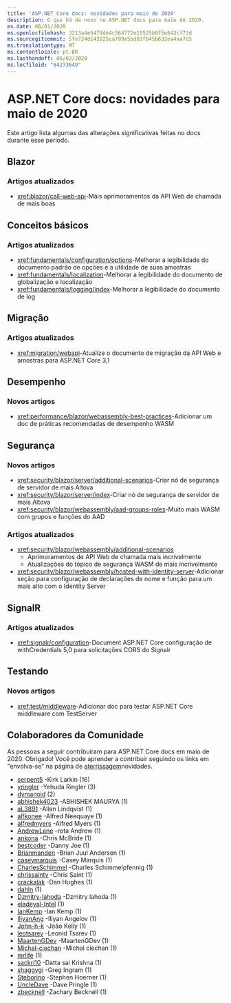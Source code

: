 ```yaml
---
title: 'ASP.NET Core docs: novidades para maio de 2020'
description: O que há de novo no ASP.NET docs para maio de 2020.
ms.date: 06/01/2020
ms.openlocfilehash: 3213a4e5479de4c564772e19525b0f5e643cf73d
ms.sourcegitcommit: 5fe724d143825ca799e5bd03fb45b632ea4aa7d5
ms.translationtype: MT
ms.contentlocale: pt-BR
ms.lasthandoff: 06/02/2020
ms.locfileid: "84273649"
---
```

# <a name="aspnet-core-docs-whats-new-for-may-2020"></a>ASP.NET Core docs: novidades para maio de 2020

Este artigo lista algumas das alterações significativas feitas no docs durante esse período.

## <a name="blazor"></a>Blazor

### <a name="updated-articles"></a>Artigos atualizados

- <xref:blazor/call-web-api>-Mais aprimoramentos da API Web de chamada de mais boas

## <a name="fundamentals"></a>Conceitos básicos

### <a name="updated-articles"></a>Artigos atualizados

- <xref:fundamentals/configuration/options>-Melhorar a legibilidade do documento padrão de opções e a utilidade de suas amostras
- <xref:fundamentals/localization>-Melhorar a legibilidade do documento de globalização e localização
- <xref:fundamentals/logging/index>-Melhorar a legibilidade do documento de log

## <a name="migration"></a>Migração

### <a name="updated-articles"></a>Artigos atualizados

- <xref:migration/webapi>-Atualize o documento de migração da API Web e amostras para ASP.NET Core 3,1

## <a name="performance"></a>Desempenho

### <a name="new-articles"></a>Novos artigos

- <xref:performance/blazor/webassembly-best-practices>-Adicionar um doc de práticas recomendadas de desempenho WASM

## <a name="security"></a>Segurança

### <a name="new-articles"></a>Novos artigos

- <xref:security/blazor/server/additional-scenarios>-Criar nó de segurança de servidor de mais Altova
- <xref:security/blazor/server/index>-Criar nó de segurança de servidor de mais Altova
- <xref:security/blazor/webassembly/aad-groups-roles>-Muito mais WASM com grupos e funções do AAD

### <a name="updated-articles"></a>Artigos atualizados

- <xref:security/blazor/webassembly/additional-scenarios>
  - Aprimoramentos de API Web de chamada mais incrivelmente
  - Atualizações do tópico de segurança WASM de mais incrivelmente
- <xref:security/blazor/webassembly/hosted-with-identity-server>-Adicionar seção para configuração de declarações de nome e função para um mais alto com o Identity Server

## <a name="signalr"></a>SignalR

### <a name="updated-articles"></a>Artigos atualizados

- <xref:signalr/configuration>-Document ASP.NET Core configuração de withCredentials 5,0 para solicitações CORS do Signalr

## <a name="testing"></a>Testando

### <a name="new-articles"></a>Novos artigos

- <xref:test/middleware>-Adicionar doc para testar ASP.NET Core middleware com TestServer

## <a name="community-contributors"></a>Colaboradores da Comunidade

As pessoas a seguir contribuíram para ASP.NET Core docs em maio de 2020. Obrigado! Você pode aprender a contribuir seguindo os links em "envolva-se" na página de [aterrissagem](index.yml)novidades.

- [serpent5](https://github.com/serpent5) -Kirk Larkin (16)
- [yringler](https://github.com/yringler) -Yehuda Ringler (3)
- [dymanoid](https://github.com/dymanoid) (2)
- [abhishek4023](https://github.com/abhishek4023) -ABHISHEK MAURYA (1)
- [aL3891](https://github.com/aL3891) -Allan Lindqvist (1)
- [alfkonee](https://github.com/alfkonee) -Alfred Neequaye (1)
- [alfredmyers](https://github.com/alfredmyers) -Alfred Myers (1)
- [AndrewLane](https://github.com/AndrewLane) -rota Andrew (1)
- [ankona](https://github.com/ankona) -Chris McBride (1)
- [bestcoder](https://github.com/bestcoder) -Danny Joe (1)
- [Brianmanden](https://github.com/Brianmanden) -Brian Juul Andersen (1)
- [caseymarquis](https://github.com/caseymarquis) -Casey Marquis (1)
- [CharlesSchimmel](https://github.com/CharlesSchimmel) -Charles Schimmelpfennig (1)
- [chrissainty](https://github.com/chrissainty) -Chris Saint (1)
- [crackalak](https://github.com/crackalak) -Dan Hughes (1)
- [dahln](https://github.com/dahln) (1)
- [Dzmitry-lahoda](https://github.com/dzmitry-lahoda) -Dzmitry lahoda (1)
- [eladeyal-Intel](https://github.com/eladeyal-intel) (1)
- [IanKemp](https://github.com/IanKemp) -Ian Kemp (1)
- [IliyanAng](https://github.com/IliyanAng) -Iliyan Angelov (1)
- [John-h-k](https://github.com/john-h-k) -João Kelly (1)
- [leotsarev](https://github.com/leotsarev) -Leonid Tsarev (1)
- [MaartenGDev](https://github.com/MaartenGDev) -MaartenGDev (1)
- [Michal-ciechan](https://github.com/michal-ciechan) -Michal ciechan (1)
- [mrlife](https://github.com/mrlife) (1)
- [sackri10](https://github.com/sackri10) -Datta sai Krishna (1)
- [shaggygi](https://github.com/shaggygi) -Greg Ingram (1)
- [Steborino](https://github.com/Steborino) -Stephen Hoerner (1)
- [UncleDave](https://github.com/UncleDave) -Dave Pringle (1)
- [zbecknell](https://github.com/zbecknell) -Zachary Becknell (1)
